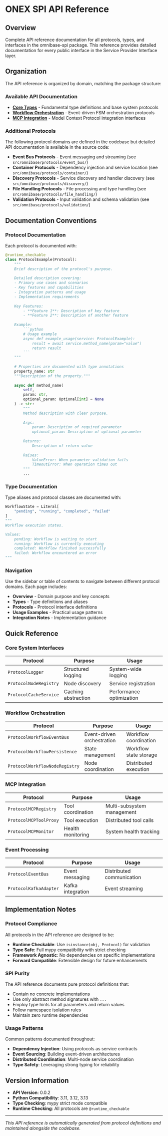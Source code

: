 # ONEX SPI API Reference

## Overview

Complete API reference documentation for all protocols, types, and interfaces in the omnibase-spi package. This reference provides detailed documentation for every public interface in the Service Provider Interface layer.

## Organization

The API reference is organized by domain, matching the package structure:

### Available API Documentation

- **[Core Types](core-types.md)** - Fundamental type definitions and base system protocols
- **[Workflow Orchestration](workflow-orchestration.md)** - Event-driven FSM orchestration protocols
- **[MCP Integration](mcp.md)** - Model Context Protocol integration interfaces

### Additional Protocols

The following protocol domains are defined in the codebase but detailed API documentation is available in the source code:

- **Event Bus Protocols** - Event messaging and streaming (see `src/omnibase/protocols/event_bus/`)
- **Container Protocols** - Dependency injection and service location (see `src/omnibase/protocols/container/`)
- **Discovery Protocols** - Service discovery and handler discovery (see `src/omnibase/protocols/discovery/`)
- **File Handling Protocols** - File processing and type handling (see `src/omnibase/protocols/file_handling/`)
- **Validation Protocols** - Input validation and schema validation (see `src/omnibase/protocols/validation/`)

## Documentation Conventions

### Protocol Documentation

Each protocol is documented with:

```python
@runtime_checkable
class ProtocolExample(Protocol):
    """
    Brief description of the protocol's purpose.
    
    Detailed description covering:
    - Primary use cases and scenarios
    - Key features and capabilities
    - Integration patterns and usage
    - Implementation requirements
    
    Key Features:
        - **Feature 1**: Description of key feature
        - **Feature 2**: Description of another feature
        
    Example:
        ```python
        # Usage example
        async def example_usage(service: ProtocolExample):
            result = await service.method_name(param="value")
            return result
        ```
    """
    
    # Properties are documented with type annotations
    property_name: str
    """Description of the property."""
    
    async def method_name(
        self, 
        param: str, 
        optional_param: Optional[int] = None
    ) -> str:
        """
        Method description with clear purpose.
        
        Args:
            param: Description of required parameter
            optional_param: Description of optional parameter
            
        Returns:
            Description of return value
            
        Raises:
            ValueError: When parameter validation fails
            TimeoutError: When operation times out
        """
        ...
```

### Type Documentation

Type aliases and protocol classes are documented with:

```python
WorkflowState = Literal[
    "pending", "running", "completed", "failed"
]
"""
Workflow execution states.

Values:
    pending: Workflow is waiting to start
    running: Workflow is currently executing
    completed: Workflow finished successfully
    failed: Workflow encountered an error
"""
```

### Navigation

Use the sidebar or table of contents to navigate between different protocol domains. Each page includes:

- **Overview** - Domain purpose and key concepts
- **Types** - Type definitions and aliases
- **Protocols** - Protocol interface definitions
- **Usage Examples** - Practical usage patterns
- **Integration Notes** - Implementation guidance

## Quick Reference

### Core System Interfaces
| Protocol | Purpose | Usage |
|----------|---------|-------|
| `ProtocolLogger` | Structured logging | System-wide logging |
| `ProtocolNodeRegistry` | Node discovery | Service registration |
| `ProtocolCacheService` | Caching abstraction | Performance optimization |

### Workflow Orchestration
| Protocol | Purpose | Usage |
|----------|---------|-------|
| `ProtocolWorkflowEventBus` | Event-driven orchestration | Workflow coordination |
| `ProtocolWorkflowPersistence` | State management | Workflow state storage |
| `ProtocolWorkflowNodeRegistry` | Node coordination | Distributed execution |

### MCP Integration
| Protocol | Purpose | Usage |
|----------|---------|-------|
| `ProtocolMCPRegistry` | Tool coordination | Multi-subsystem management |
| `ProtocolMCPToolProxy` | Tool execution | Distributed tool calls |
| `ProtocolMCPMonitor` | Health monitoring | System health tracking |

### Event Processing
| Protocol | Purpose | Usage |
|----------|---------|-------|
| `ProtocolEventBus` | Event messaging | Distributed communication |
| `ProtocolKafkaAdapter` | Kafka integration | Event streaming |

## Implementation Notes

### Protocol Compliance

All protocols in the API reference are designed to be:

- **Runtime Checkable**: Use `isinstance(obj, Protocol)` for validation
- **Type Safe**: Full mypy compatibility with strict checking
- **Framework Agnostic**: No dependencies on specific implementations
- **Forward Compatible**: Extensible design for future enhancements

### SPI Purity

The API reference documents pure protocol definitions that:

- Contain no concrete implementations
- Use only abstract method signatures with `...`
- Employ type hints for all parameters and return values
- Follow namespace isolation rules
- Maintain zero runtime dependencies

### Usage Patterns

Common patterns documented throughout:

- **Dependency Injection**: Using protocols as service contracts
- **Event Sourcing**: Building event-driven architectures
- **Distributed Coordination**: Multi-node service coordination
- **Type Safety**: Leveraging strong typing for reliability

## Version Information

- **API Version**: 0.0.2
- **Python Compatibility**: 3.11, 3.12, 3.13
- **Type Checking**: mypy strict mode compatible
- **Runtime Checking**: All protocols are `@runtime_checkable`

---

*This API reference is automatically generated from protocol definitions and maintained alongside the codebase.*